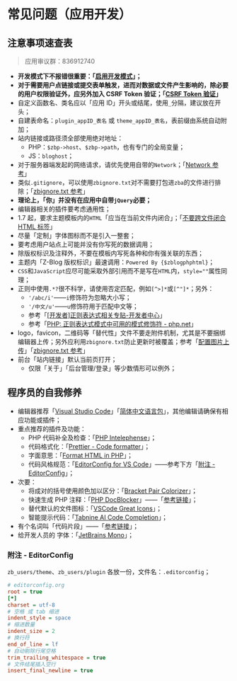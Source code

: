 # 常见问题（应用开发）

## 注意事项速查表

> 应用审议群：836912740

- **开发模式下不报错很重要：「[启用开发模式](books/dev-app-start?id=开发模式 "启用开发模板")」；**
- **对于需要用户点链接或提交表单触发，进而对数据或文件产生影响的，除必要的用户权限验证外，应另外加入 CSRF Token 验证；「[CSRF Token 验证](books/dev-app-plugin?id=csrf-相关-「重要」 "CSRF Token 验证")」**
- 自定义函数名、类名应以「应用 ID」开头或结尾，使用`_`分隔，建议放在开头；
- 自建表命名：`plugin_appID_表名` 或 `theme_appID_表名`，表前缀由系统自动附加；
- 站内链接或路径须全部使用绝对地址：
  - PHP：`$zbp->host`、`$zbp->path`，也有专门的全局变量；
  - JS：`bloghost`；
- 对于服务器端发起的网络请求，请优先使用自带的`Network`；「[Network 参考](https://bbs.zblogcn.com/thread-102975.html#486171 "Network 参考")」
- 类似`.gitignore`，可以使用`zbignore.txt`对不需要打包进`zba`的文件进行排除；「[zbignore.txt 参考](https://bbs.zblogcn.com/thread-102780.html "zbignore.txt 参考")」
- **理论上，「你」并没有在应用中自带`jQuery`必要；**
- 编辑器相关的插件要考虑通用性；
- 1.7 起，要求主题模板内的`HTML`「应当在当前文件内闭合」；「[不要跨文件闭合 HTML 标签](https://bbs.zblogcn.com/thread-101310.html#484040 "不要跨文件闭合 HTML 标签")」
- 尽量「定制」字体图标而不是引入一整套；
- 要考虑用户站点上可能并没有你写死的数据调用；
- 除版权标识及注释外，不要在模板内写死各种和你有强关联的东西；
- 主题内「Z-Blog 版权标识」最速调用：`Powered By {$zblogphphtml}`；
- `CSS`和`JavaScript`应尽可能采取外部引用而不是写在`HTML`内，`style=""`属性同理；
- 正则中使用`.*?`很不科学，请使用否定匹配，例如`[^>]*`或`[^"]*`；另外：
  - `'/abc/i'`——`i`修饰符为忽略大小写；
  - `'/中文/u'`——`u`修饰符用于匹配中文等；
  - 参考「[\[开发者\]正则表达式相关专贴-开发者中心](https://bbs.zblogcn.com/thread-101713.html "\[开发者\]正则表达式相关专贴-开发者中心")」
  - 参考「[PHP: 正则表达式模式中可用的模式修饰符 - php.net](https://www.php.net/manual/zh/reference.pcre.pattern.modifiers.php "PHP: 正则表达式模式中可用的模式修饰符 - php.net")」
- logo，favicon，二维码等「替代性」文件不要走附件机制，尤其是不要捆绑编辑器上传；另外应利用`zbignore.txt`防止更新时被覆盖；参考「[配置图片上传](https://bbs.zblogcn.com/thread-101310.html#485997 "【开发者】大概算是进阶建议贴-开发者中心")」「[zbignore.txt 参考](https://bbs.zblogcn.com/thread-102780.html "zbignore.txt 参考")」
- 前台「站内链接」默认当前页打开；
  - 仅限「关于」「后台管理/登录」等少数情形可以例外；


## 程序员的自我修养

- 编辑器推荐「[Visual Studio Code](https://code.visualstudio.com/ "Visual Studio Code - Code Editing. Redefined")」「[简体中文语言包](https://marketplace.visualstudio.com/items?itemName=MS-CEINTL.vscode-language-pack-zh-hans "Chinese (Simplified) Language Pack for Visual Studio Code - Visual Studio Marketplace")」，其他编辑请确保有相应功能或插件；
- 重点推荐的插件及功能：
  - PHP 代码补全及检查：「[PHP Intelephense](https://marketplace.visualstudio.com/items?itemName=bmewburn.vscode-intelephense-client "PHP Intelephense - Visual Studio Marketplace")」；
  - 代码格式化：「[Prettier - Code formatter](https://marketplace.visualstudio.com/items?itemName=esbenp.prettier-vscode "Prettier - Code formatter - Visual Studio Marketplace")」；
  - 字面意思：「[Format HTML in PHP](https://marketplace.visualstudio.com/items?itemName=rifi2k.format-html-in-php "Format HTML in PHP - Visual Studio Marketplace")」；
  - 代码风格规范：「[EditorConfig for VS Code](https://marketplace.visualstudio.com/items?itemName=EditorConfig.EditorConfig "EditorConfig for VS Code - Visual Studio Marketplace")」——参考下方「[附注 - EditorConfig](#附注-editorconfig "附注 - EditorConfig")」；
- 次要：
  - 将成对的括号使用颜色加以区分：「[Bracket Pair Colorizer](https://marketplace.visualstudio.com/items?itemName=CoenraadS.bracket-pair-colorizer "Bracket Pair Colorizer - Visual Studio Marketplace")」；
  - 快速生成 PHP 注释：「[PHP DocBlocker](https://marketplace.visualstudio.com/items?itemName=neilbrayfield.php-docblocker "PHP DocBlocker - Visual Studio Marketplace")」——「[参考链接](https://bbs.zblogcn.com/thread-101310.html#484269 "参考链接 - PHP DocBlocker")」；
  - 替代默认的文件图标：「[VSCode Great Icons](https://marketplace.visualstudio.com/items?itemName=emmanuelbeziat.vscode-great-icons "VSCode Great Icons - Visual Studio Marketplace")」；
  - 智能提示代码：「[Tabnine AI Code Completion](https://marketplace.visualstudio.com/items?itemName=TabNine.tabnine-vscode "Tabnine AI Code Completion - Visual Studio Marketplace")」；
- 有个名词叫「代码片段」——「[参考链接](https://bbs.zblogcn.com/thread-101310.html#484331 "参考链接 - 代码片段")」；
- 给开发人员的 字体：「[JetBrains Mono](https://www.jetbrains.com/zh-cn/lp/mono/ "JetBrains Mono: A free and open source typeface for developers | JetBrains: Developer Tools for Professionals and Teams")」；

### 附注 - EditorConfig

`zb_users/theme`、`zb_users/plugin` 各放一份，文件名：`.editorconfig`；

```ini
# editorconfig.org
root = true
[*]
charset = utf-8
# 空格 或 tab 缩进
indent_style = space
# 缩进数量
indent_size = 2
# 换行符
end_of_line = lf
# 自动剔除行尾空格
trim_trailing_whitespace = true
# 文件结尾插入空行
insert_final_newline = true
```
